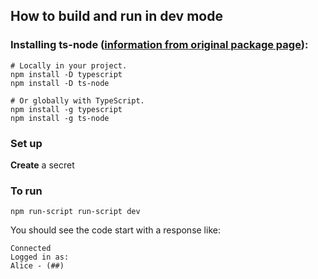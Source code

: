 ## How to build and run in dev mode
### Installing ts-node ([information from original package page](https://www.npmjs.com/package/ts-node)):
```
# Locally in your project. 
npm install -D typescript
npm install -D ts-node
 
# Or globally with TypeScript. 
npm install -g typescript
npm install -g ts-node
```

### Set up
**Create** a secret

### To run
```
npm run-script run-script dev
```
You should see the code start with a response like:
```
Connected
Logged in as:
Alice - (##)
```